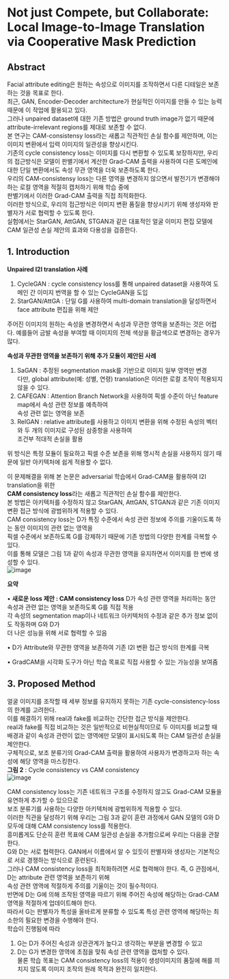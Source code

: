 # Not just Compete, but Collaborate: Local Image-to-Image Translation via Cooperative Mask Prediction

## Abstract 
Facial attribute editing은 원하는 속성으로 이미지를 조작하면서 다른 디테일은 보존하는 것을 목표로 한다.  
최근, GAN, Encoder-Decoder architecture가 현실적인 이미지를 만들 수 있는 능력 때문에 이 작업에 활용되고 있다.  
그러나 unpaired dataset에 대한 기존 방법은 ground truth image가 없기 때문에 attribute-irrelevant regions를 제대로 보존할 수 없다.  
본 연구는 CAM-consistensy loss라는 새롭고 직관적인 손실 함수를 제안하며, 이는 이미지 변환에서 입력 이미지의 일관성을 향상시킨다.  
기존의 cycle consistency loss는 이미지를 다시 변환할 수 있도록 보장하지만, 우리의 접근방식은 모델이 판별기에서 계산한 Grad-CAM 
출력을 사용하여 다른 도메인에 대한 단일 변환에서도 속성 무관 영역을 더욱 보존하도록 한다.  
우리의 CAM-consistensy loss는 다른 영역을 변경하지 않으면서 발전기가 변경해야 하는 로컬 영역을 적절히 캡처하기 위해 학습 중에  
판별기에서 이러한 Grad-CAM 출력을 직접 최적화한다.  
이러한 방식으로, 우리의 접근방식은 이미지 변환 품질을 향상시키기 위해 생성자와 판별자가 서로 협력할 수 있도록 한다.  
실험에서는 StarGAN, AttGAN, STGAN과 같은 대표적인 얼굴 이미지 편집 모델에 CAM 일관성 손실 제안의 효과와 다용성을 검증한다.

## 1. Introduction

**Unpaired I2I translation 사례**
1) CycleGAN : cycle consistency loss를 통해 unpaired dataset을 사용하여 도메인 간 이미지 번역을 할 수 있는 CycleGAN을 도입  
2) StarGAN/AttGA : 단일 G를 사용하여 multi-domain translation을 달성하면서 face attribute 편집을 위해 제안  

주어진 이미지의 원하는 속성을 변경하면서 속성과 무관한 영역을 보존하는 것은 어렵다.
예를들어 금발 속성을 부여할 때 이미지의 전체 색상을 황금색으로 변경하는 경우가 많다.  

**속성과 무관한 영역을 보존하기 위해 추가 모듈이 제안된 사례**  
1) SaGAN : 추정된 segmentation mask를 기반으로 이미지 일부 영역만 변경  
다만, global attribute(예: 성별, 연령) translation은 이러한 로컬 조작이 적용되지 않을 수 있다.  
2) CAFEGAN : Attention Branch Network을 사용하여 픽셀 수준이 아닌 feature map에서 속성 관련 정보를 예측하여  
속성 관련 없는 영역을 보존  
3) RelGAN : relative attribute를 사용하고 이미지 변환을 위해 수정된 속성의 벡터와 두 개의 이미지로 구성된 삼중항을 사용하여  
조건부 적대적 손실을 활용  

위 방식은 특정 모듈이 필요하고 픽셀 수준 보존을 위해 명시적 손실을 사용하지 않기 때문에 일반 아키텍처에 쉽게 적용할 수 없다.  

이 문제해결을 위해 본 논문은 adversarial 학습에서 Grad-CAM을 활용하여 I2I translation을 위한  
**CAM consistency loss**라는 새롭고 직관적인 손실 함수를 제안한다.  
본 방법은 아키텍처를 수정하지 않고 StarGAN, AttGAN, STGAN과 같은 기존 이미지 변환 접근 방식에 광범위하게 적용할 수 있다.  
CAM consistency loss는 D가 특징 수준에서 속성 관련 정보에 주의를 기울이도록 하는 동안 이미지의 관련 없는 영역을  
픽셀 수준에서 보존하도록 G를 강제하기 때문에 기존 방법의 다양한 한계를 극복할 수 있다.  
이를 통해 모델은 그림 1과 같이 속성과 무관한 영역을 유지하면서 이미지를 한 번에 생성할 수 있다.  
![image](https://user-images.githubusercontent.com/40943064/130634632-ecb49ad8-fb87-4b47-b209-c85da7274d14.png)

**요약**

• **새로운 loss 제안 : CAM consistency loss**
D가 속성 관련 영역을 처리하는 동안 속성과 관련 없는 영역을 보존하도록 G를 직접 적용  
각 속성의 segmentation map이나 네트워크 아키텍처의 수정과 같은 추가 정보 없이도 작동하며 G와 D가  
더 나은 성능을 위해 서로 협력할 수 있음  
  
• D가 Attribute와 무관한 영역을 보존하여 기존 I2I 변환 접근 방식의 한계를 극복  
  
• GradCAM을 시각화 도구가 아닌 학습 목표로 직접 사용할 수 있는 가능성을 보여줌  

## 3. Proposed Method
얼굴 이미지를 조작할 때 세부 정보를 유지하지 못하는 기존 cycle-consistency-loss의 한계를 고려한다.  
이를 해결하기 위해 real과 fake를 비교하는 간단한 접근 방식을 제안한다.  
real과 fake를 직접 비교하는 것은 일반적으로 비현실적이므로 두 이미지를 비교할 때  
배경과 같이 속성과 관련이 없는 영역에만 모델이 표시되도록 하는 CAM 일관성 손실을 제안한다.  
구체적으로, 보조 분류기의 Grad-CAM 출력을 활용하여 사용자가 변경하고자 하는 속성에 해당 영역을 마스킹한다.  
**그림 2** : Cycle consistency vs CAM consistency  
![image](https://user-images.githubusercontent.com/40943064/130637975-7b743836-6d40-49a7-8834-61cd82daa35c.png)

CAM consistency loss는 기존 네트워크 구조를 수정하지 않고도 Grad-CAM 모듈을 유연하게 추가할 수 있으므로  
보조 분류기를 사용하는 다양한 아키텍처에 광범위하게 적용할 수 있다.  
이러한 직관을 달성하기 위해 우리는 그림 3과 같이 훈련 과정에서 GAN 모델의 G와 D 모두에 대해 CAM consistency loss를 적용한다.  
흥미롭게도 단순히 훈련 목표에 CAM 일관성 손실을 추가함으로써 우리는 다음을 관찰한다.  
G와 D는 서로 협력한다. GAN에서 이름에서 알 수 있듯이 판별자와 생성자는 기본적으로 서로 경쟁하는 방식으로 훈련된다.  
그러나 CAM consistency loss을 최적화하려면 서로 협력해야 한다. 즉, G 관점에서, D는 attribute 관련 영역을 보존하기 위해  
속성 관련 영역에 적절하게 주의를 기울이는 것이 필수적이다.  
반면에 D는 G에 의해 조작된 영역을 따르기 위해 주어진 속성에 해당하는 Grad-CAM 영역을 적절하게 업데이트해야 한다.  
따라서 G는 판별자가 특성을 올바르게 분류할 수 있도록 특성 관련 영역에 해당하는 최소한의 필요한 변경을 수행해야 한다.  
학습이 진행됨에 따라  
1) G는 D가 주어진 속성과 상관관계가 높다고 생각하는 부분을 변경할 수 있고  
2) D는 G가 변경한 영역에 초점을 맞춰 속성 관련 영역을 캡처할 수 있다.  
물론 학습 목표는 CAM consistency loss의 적용이 생성이미지의 품질에 해를 끼치지 않도록 이미지 조작의 원래 목적과 완전히 일치한다.  
